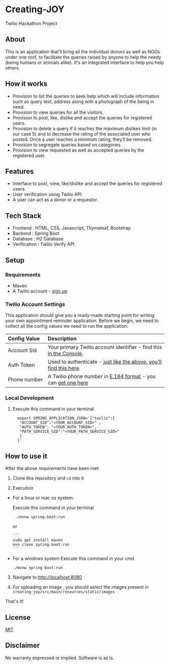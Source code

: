 # Creating-JOY
Twilio Hackathon Project

## About

This is an application that’ll bring all the individual donors as well as NGOs under one roof, to facilitate the queries raised by anyone to help the needy (being humans or animals alike). 
It's an integrated interface to help you help others.

## How it works

- Provision to list the queries to seek help which will include information such as query text, address along with a photograph of the being in need.
- Provision to view queries for all the visitors.
- Provision to post, like, dislike and accept the queries for registered users.
- Provision to delete a query if it reaches the maximum dislikes limit (in our case 5) and to decrease the rating of the associated user who posted. Once a user reaches a minimum rating, they’ll be removed.
- Provision to segregate queries based on categories
- Provision to view requested as well as accepted queries by the registered user.

## Features

- Interface to post, view, like/dislike and accept the queries for registered users.
- User verification using Twilio API.
- A user can act as a donor or a requestor.


## Tech Stack

- Frontend : HTML, CSS, Javascript, Thymeleaf, Bootstrap
- Backend : Spring Boot 
- Database : H2 Database
- Verification : Twilio Verify API

## Setup
### Requirements
 - Maven
 - A Twilio account - [sign up](https://www.twilio.com/try-twilio)
 
 ### Twilio Account Settings

This application should give you a ready-made starting point for writing your
own appointment reminder application. Before we begin, we need to collect
all the config values we need to run the application:

| Config&nbsp;Value | Description                                                                                                                                                  |
| :---------------- | :----------------------------------------------------------------------------------------------------------------------------------------------------------- |
| Account&nbsp;Sid  | Your primary Twilio account identifier - find this [in the Console](https://www.twilio.com/console).                                                         |
| Auth&nbsp;Token   | Used to authenticate - [just like the above, you'll find this here](https://www.twilio.com/console).                                                         |
| Phone&nbsp;number | A Twilio phone number in [E.164 format](https://en.wikipedia.org/wiki/E.164) - you can [get one here](https://www.twilio.com/console/phone-numbers/incoming) |

### Local Development


1. Execute this command in your terminal 
    ```
      export SPRING_APPLICATION_JSON='{"twilio":{
       "ACCOUNT_SID":"<YOUR_ACCOUNT_SID>" ,
       "AUTH_TOKEN": "<YOUR_AUTH_TOKEN>",
       "PATH_SERVICE_SID":"<YOUR_PATH_SERVICE_SID>" 
       }
      }'
      ```



## How to use it 

After the above requirements have been met:

1. Clone this repository and `cd` into it

2. Execution
- For a linux or mac os system:
    
     Execute this command in your terminal 
    ``` 
     ./mvnw spring-boot:run
    ```  
    or
      
      ```
      sudo apt install maven
      mvn clean spring-boot:run
      ```
   
- For a windows system 
   Execute this command in your cmd
    
    ``` 
    ./mvnw spring-boot:run
    ```
    
 3. Navigate to [http://localhost:8080](http://localhost:8080)
 
 4. For uploading an image , you should select the images present in `creating-joy/src/main/resources/static/images`
 

That's it!

## License

[MIT](http://www.opensource.org/licenses/mit-license.html)

## Disclaimer

No warranty expressed or implied. Software is as is.






